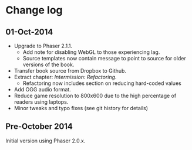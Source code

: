 # Change log

## 01-Oct-2014

* Upgrade to Phaser 2.1.1.
  * Add note for disabling WebGL to those experiencing lag.
  * Source templates now contain message to point to source for older versions of the book.
* Transfer book source from Dropbox to Github.
* Extract chapter: _Intermission: Refactoring_.
  * Refactoring now includes section on reducing hard-coded values
* Add OGG audio format.
* Reduce game resolution to 800x600 due to the high percentage of readers using laptops.
* Minor tweaks and typo fixes (see git history for details)

## Pre-October 2014

Initial version using Phaser 2.0.x.
